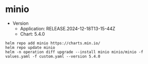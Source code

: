 # minio

* Version
  * Application: RELEASE.2024-12-18T13-15-44Z
  * Chart: 5.4.0

```
helm repo add minio https://charts.min.io/
helm repo update minio
helm -n operation diff upgrade --install minio minio/minio -f values.yaml -f custom.yaml --version 5.4.0
```